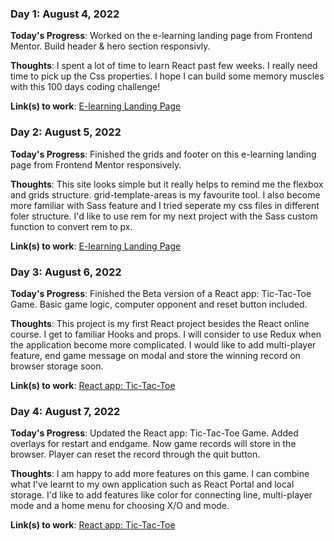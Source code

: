 ### Day 1: August 4, 2022

**Today's Progress**: Worked on the e-learning landing page from Frontend Mentor. Build header & hero section responsivly.

**Thoughts**: I spent a lot of time to learn React past few weeks. I really need time to pick up the Css properties. I hope I can build some memory muscles with this 100 days coding challenge!

**Link(s) to work**: [E-learning Landing Page](https://lucky-douhua-995b7c.netlify.app)

### Day 2: August 5, 2022

**Today's Progress**: Finished the grids and footer on this e-learning landing page from Frontend Mentor responsively.

**Thoughts**: This site looks simple but it really helps to remind me the flexbox and grids structure. grid-template-areas is my favourite tool. I also become more familiar with Sass feature and I tried seperate my css files in different foler structure. I'd like to use rem for my next project with the Sass custom function to convert rem to px.

**Link(s) to work**: [E-learning Landing Page](https://lucky-douhua-995b7c.netlify.app)

### Day 3: August 6, 2022

**Today's Progress**: Finished the Beta version of a React app: Tic-Tac-Toe Game. Basic game logic, computer opponent and reset button included.

**Thoughts**: This project is my first React project besides the React online course. I get to familiar Hooks and props. I will consider to use Redux when the application become more complicated. I would like to add multi-player feature, end game message on modal and store the winning record on browser storage soon.

**Link(s) to work**: [React app: Tic-Tac-Toe](https://steady-kelpie-2829ee.netlify.app/)

### Day 4: August 7, 2022

**Today's Progress**: Updated the React app: Tic-Tac-Toe Game. Added overlays for restart and endgame. Now game records will store in the browser. Player can reset the record through the quit button.

**Thoughts**: I am happy to add more features on this game. I can combine what I've learnt to my own application such as React Portal and local storage. I'd like to add features like color for connecting line, multi-player mode and a home menu for choosing X/O and mode.

**Link(s) to work**: [React app: Tic-Tac-Toe](https://steady-kelpie-2829ee.netlify.app/)





